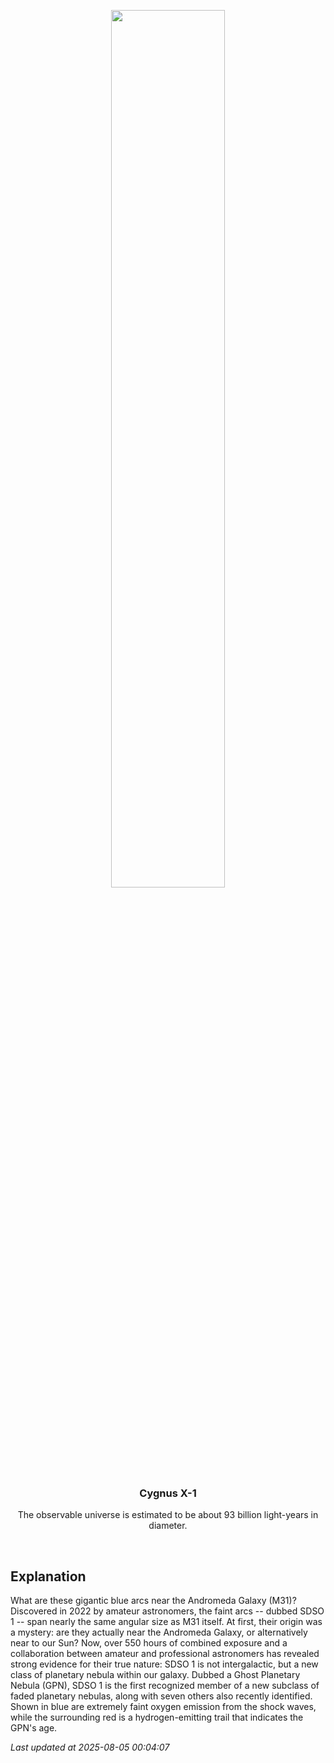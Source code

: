 <p align='center'>
    <img src='https://apod.nasa.gov/apod/image/2508/M31Oxy_Collab_960.jpg' width='60%' />
    <h3 align="center">Cygnus X-1</h3>
    <p align="center">The observable universe is estimated to be about 93 billion light-years in diameter.</p>
</p>
<br/>

Explanation
--
What are these gigantic blue arcs near the Andromeda Galaxy (M31)?  Discovered in 2022 by amateur astronomers, the faint arcs -- dubbed SDSO 1 -- span nearly the same angular size as M31 itself.  At first, their origin was a mystery: are they actually near the Andromeda Galaxy, or alternatively near to our Sun?  Now, over 550 hours of combined exposure and a collaboration between amateur and professional astronomers has revealed strong evidence for their true nature: SDSO 1 is not intergalactic, but a new class of planetary nebula within our galaxy.  Dubbed a Ghost Planetary Nebula (GPN), SDSO 1 is the first recognized member of a new subclass of faded planetary nebulas, along with seven others also recently identified.  Shown in blue are extremely faint oxygen emission from the shock waves, while the surrounding red is a hydrogen-emitting trail that indicates the GPN's age.


*Last updated at 2025-08-05 00:04:07*
